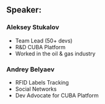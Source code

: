 ## Speaker: 

### Aleksey Stukalov
* Team Lead (50+ devs)
* R&D CUBA  Platform
* Worked in the oil & gas industry


### Andrey Belyaev
* RFID Labels Tracking
* Social Networks
* Dev Advocate for CUBA Platform

